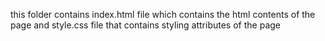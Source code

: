 this folder contains index.html file which contains the html contents of the page and style.css file that contains styling attributes of the page
